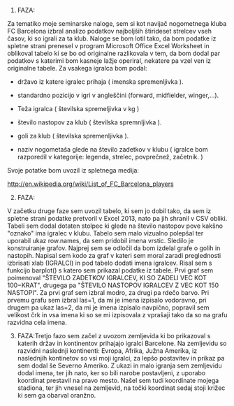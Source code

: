

1. FAZA:


Za tematiko moje seminarske naloge, sem si kot navijač nogometnega kluba FC Barcelona izbral analizo podatkov najboljših štirideset strelcev vseh časov, ki so igrali za ta klub. Naloge se bom lotil tako, da bom podatke iz spletne strani prenesel v program Microsoft Office Excel Worksheet in oblikoval tabelo ki se bo od originalne razlikovala v tem, da bom dodal par podatkov s katerimi bom kasneje lažje operiral, nekatere pa vzel ven iz originalne tabele. Za vsakega igralca bom podal:

* državo iz katere igralec prihaja ( imenska spremenljivka ).

* standardno pozicijo v igri v angleščini (forward, midfielder, winger,...).

* Teža igralca ( številska spremeljivka v kg )

* število nastopov za klub ( številska spremnljivka ).

* goli za klub ( številska spremenljivka ).

* naziv nogometaša glede na število zadetkov v klubu ( igralce bom razporedil v kategorije: legenda, strelec, povprečnež, začetnik. )

Svoje potatke bom uvozil iz spletnega medija: 

http://en.wikipedia.org/wiki/List_of_FC_Barcelona_players

2. FAZA: 

V začetku druge faze sem uvozil tabelo, ki sem jo dobil tako, da sem iz spletne strani podatke pretvoril v Excel 2013, nato pa jih shranil v CSV obliki. Tabeli sem dodal dotaten stolpec ki glede na število nastopov pove kakšno "oznako" ima igralec v klubu. Tabelo sem malo vizualno polepšal ter uporabil ukaz row.names, da sem pridobil imena vrstic. 
Sledilo je konstruiranje grafov. Najprej sem se odločil da bom izdelal grafe o golih in nastopih. Napisal sem kodo za graf v kateri sem moral zaradi preglednosti izbrisati xlab (IGRALCI) in pod tabelo dodati imena igralcev. Risal sem s funkcijo barplot() s katero sem prikazal podatke iz tabele. Prvi graf sem poimenoval "ŠTEVILO ZADETKOV IGRALCEV, KI SO ZADELI VEC KOT 100−KRAT", drugega pa "ŠTEVILO NASTOPOV IGRALCEV Z VEC KOT 150 NASTOPI". Za prvi graf sem izbral modro, za drugi pa rdečo barvo. Pri prvemu grafu sem izbral las=1, da mi je imena izpisalo vodoravno, pri drugem pa ukaz las=2, da mi je imena izpisalo navpično, popravil sem velikost črk in vsa imena ki so se mi izpisovala z vprašaji tako da so na grafu razvidna cela imena.




3. FAZA:Tretjo fazo sem začel z uvozom zemljevida ki bo prikazoval s katerih držav in kontinentov prihajajo igralci Barcelone. Na zemljevidu so razvidni naslednji kontinenti: Evropa, Afrika, Južna Amerika, iz naslednjih kontinetov so vsi moji igralci, za lepšo postavitev in prikaz pa sem dodal še Severno Ameriko. Z ukazi in malo igranja sem zemljevidu dodal imena, ter jih nato, ker so bili narobe postavljeni, z uporabo koordinat prestavil na pravo mesto. Našel sem tudi koordinate mojega stadiona, ter jih vnesel na zemljevid, na točki koordinat sedaj stoji križec ki sem ga obarval oranžno.

